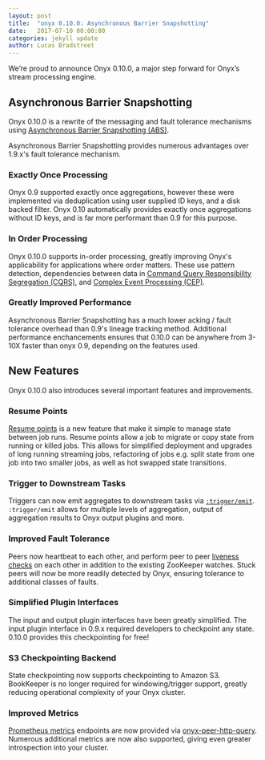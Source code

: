 ```yaml
---
layout: post
title:  "onyx 0.10.0: Asynchronous Barrier Snapshotting"
date:   2017-07-10 00:00:00
categories: jekyll update
author: Lucas Bradstreet
---
```


We’re proud to announce Onyx 0.10.0, a major step forward for Onyx’s stream processing engine.

## Asynchronous Barrier Snapshotting

Onyx 0.10.0 is a rewrite of the messaging and fault tolerance mechanisms using [Asynchronous Barrier Snapshotting (ABS)](https://github.com/onyx-platform/onyx/blob/0.10.x/doc/user-guide/architecture-low-level-design.adoc#asynchronous-barrier-snapshotting).

Asynchronous Barrier Snapshotting provides numerous advantages over 1.9.x's fault tolerance mechanism.

### Exactly Once Processing

Onyx 0.9 supported exactly once aggregations, however these were implemented
via deduplication using user supplied ID keys, and a disk backed filter. Onyx
0.10 automatically provides exactly once aggregations without ID keys, and is
far more performant than 0.9 for this purpose.

### In Order Processing

Onyx 0.10.0 supports in-order processing, greatly improving Onyx's
applicability for applications where order matters. These use pattern
detection, dependencies between data in [Command Query Responsibility
Segregation (CQRS)](https://martinfowler.com/bliki/CQRS.html), and [Complex
Event Processing (CEP)](https://en.wikipedia.org/wiki/Complex_event_processing).

### Greatly Improved Performance

Asynchronous Barrier Snapshotting has a much lower acking / fault tolerance
overhead than 0.9's lineage tracking method. Additional performance
enchancements ensures that 0.10.0 can be anywhere from 3-10X faster than onyx
0.9, depending on the features used.

## New Features

Onyx 0.10.0 also introduces several important features and improvements.

### Resume Points

[Resume points](https://github.com/onyx-platform/onyx/blob/0.10.x/doc/user-guide/resume-points.adoc)
is a new feature that make it simple to manage state between job runs. Resume
points allow a job to migrate or copy state from running or killed jobs. This
allows for simplified deployment and upgrades of long running streaming jobs,
refactoring of jobs e.g. split state from one job into two smaller jobs, as
well as hot swapped state transitions.

### Trigger to Downstream Tasks

Triggers can now emit aggregates to downstream tasks via
[`:trigger/emit`](http://www.onyxplatform.org/docs/cheat-sheet/latest/#trigger-entry/:trigger/emit).
`:trigger/emit` allows for multiple levels of aggregation, output of
aggregation results to Onyx output plugins and more.

### Improved Fault Tolerance

Peers now heartbeat to each other, and perform peer to peer [liveness
checks](http://www.onyxplatform.org/docs/cheat-sheet/latest/#peer-config/:onyx.peer/subscriber-liveness-timeout-ms)
on each other in addition to the existing ZooKeeper watches. Stuck peers will
now be more readily detected by Onyx, ensuring tolerance to additional classes
of faults.

### Simplified Plugin Interfaces

The input and output plugin interfaces have been greatly simplified. The input plugin interface in 0.9.x required developers to checkpoint any state. 0.10.0 provides this checkpointing for free!

### S3 Checkpointing Backend

State checkpointing now supports checkpointing to Amazon S3. BookKeeper is no
longer required for windowing/trigger support, greatly reducing operational
complexity of your Onyx cluster.

### Improved Metrics

[Prometheus metrics](https://prometheus.io/) endpoints are now provided via
[onyx-peer-http-query](https://github.com/onyx-platform/onyx-peer-http-query).
Numerous additional metrics are now also supported, giving even greater
introspection into your cluster.
